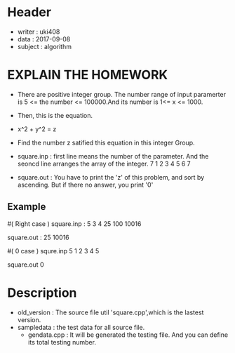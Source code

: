 # Header 
- writer : uki408
- data : 2017-09-08
- subject : algorithm

# EXPLAIN THE HOMEWORK
- There are positive integer group. The number range of input paramerter is 5 <= the number <= 100000.And its number is 1<= x <= 1000.
- Then, this is the equation.
- x^2 + y^2 = z

- Find the number z satified this equation in this integer Group. 

- square.inp : first line means the number of the parameter. And the seoncd line arranges the array of the integer.
7
1 2 3 4 5 6 7

- square.out : You have to print the 'z' of this problem, and sort by ascending. But if there no answer, you print '0'

## Example ##
#( Right case )
square.inp : 
5
3 4 25 100 10016

square.out :
25 10016

#( 0 case )
squre.inp
5
1 2 3 4 5

square.out
0

# Description

- old_version : The source file util 'square.cpp',which is the lastest version.
- sampledata : the test data for all source file.
	- gendata.cpp : It will be generated the testing file. And you can define its total testing number.

